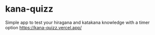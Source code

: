 # kana-quizz

Simple app to test your hiragana and katakana knowledge with a timer option
https://kana-quizz.vercel.app/
